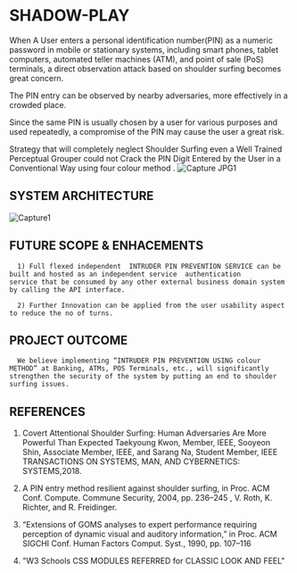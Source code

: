# SHADOW-PLAY
When A User enters a personal identification number(PIN) as a numeric password in mobile or stationary systems, including smart phones, tablet computers, automated teller machines (ATM), and point of sale (PoS) terminals, a direct observation attack based on shoulder surfing becomes great concern.



The PIN entry can be observed by nearby adversaries, more effectively in a crowded place.


Since the same PIN is usually chosen by a user for various purposes and used repeatedly, a compromise of the PIN may cause the user a great risk.


Strategy that will completely neglect Shoulder Surfing even a Well Trained Perceptual Grouper could not Crack the PIN Digit Entered by the User in a Conventional Way using four colour method .
![Capture JPG1](https://user-images.githubusercontent.com/54446756/66694591-934b8c80-ecd2-11e9-8c2a-472ecfbd0d6e.JPG)

## SYSTEM ARCHITECTURE
![Capture1](https://user-images.githubusercontent.com/54446756/66696244-da904800-ece7-11e9-9965-fe3b030b249f.JPG)


## FUTURE SCOPE & ENHACEMENTS
      
      1) Full flexed independent  INTRUDER PIN PREVENTION SERVICE can be built and hosted as an independent service  authentication              service that be consumed by any other external business domain system  by calling the API interface.
      
      2) Further Innovation can be applied from the user usability aspect to reduce the no of turns.
      
      
## PROJECT OUTCOME
            
      We believe implementing “INTRUDER PIN PREVENTION USING colour METHOD” at Banking, ATMs, POS Terminals, etc., will significantly         strengthen the security of the system by putting an end to shoulder surfing issues.


## REFERENCES

  1) Covert Attentional Shoulder Surfing: Human Adversaries Are More Powerful Than Expected Taekyoung Kwon, Member, IEEE, Sooyeon Shin,          Associate Member, IEEE, and Sarang Na, Student Member, IEEE TRANSACTIONS ON SYSTEMS, MAN, AND   CYBERNETICS: SYSTEMS,2018.
  
  2) A PIN entry method resilient against shoulder surfing, in Proc. ACM Conf. Compute. Commune Security, 2004, pp. 236–245 , V. Roth, 
     K. Richter, and R. Freidinger.
    
  3) “Extensions of GOMS analyses to expert performance requiring perception of dynamic visual and auditory information,” in Proc. ACM           SIGCHI Conf. Human Factors Comput. Syst., 1990, pp. 107–116
 
   4) "W3 Schools CSS MODULES REFERRED for CLASSIC LOOK AND FEEL"
   
 
